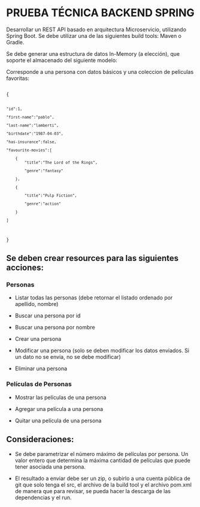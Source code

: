 # PRUEBA TÉCNICA BACKEND SPRING

Desarrollar un REST API basado en arquitectura Microservicio, utilizando Spring Boot. Se debe utilizar una de las siguientes build tools: Maven o Gradle.

Se debe generar una estructura de datos In-Memory (a elección), que soporte el almacenado del siguiente modelo:

Corresponde a una persona con datos básicos y una coleccion de peliculas favoritas:

<code>
{
    
    "id":1,

    "first-name":"pablo",

    "last-name":"lamberti",

    "birthdate":"1987-04-03",

    "has-insurance":false,

    "favourite-movies":[

        {
            "title":"The Lord of the Rings",

            "genre":"fantasy"

        },

        {

            "title":"Pulp Fiction",

            "genre":"action"

        }

    ]

}
</code>

## Se deben crear resources para las siguientes acciones:

### Personas

- Listar todas las personas (debe retornar el listado ordenado por apellido, nombre)

- Buscar una persona por id

- Buscar una persona por nombre

- Crear una persona

- Modificar una persona (solo se deben modificar los datos enviados. Si un dato no se envia, no se debe modificar)

- Eliminar una persona

### Películas de Personas

- Mostrar las películas de una persona

- Agregar una película a una persona

- Quitar una película de una persona

## Consideraciones:

- Se debe parametrizar el número máximo de películas por persona. Un valor entero que determina la máxima cantidad de películas que puede tener asociada una persona.

- El resultado a enviar debe ser un zip, o subirlo a una cuenta pública de git que solo tenga el src, el archivo de la build tool y el archivo pom.xml de manera que para revisar, se pueda hacer la descarga de las dependencias y el run.
